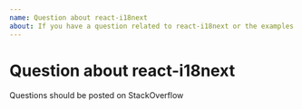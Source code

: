 ```yaml
---
name: Question about react-i18next
about: If you have a question related to react-i18next or the examples. Reach out to the community on StackOverflow
---
```


# Question about react-i18next

Questions should be posted on StackOverflow